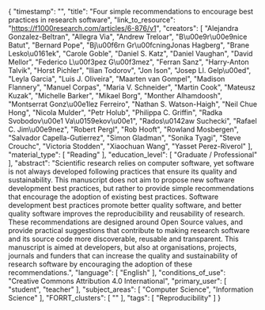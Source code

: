 {
    "timestamp": "",
    "title": "Four simple recommendations to encourage best practices in research software",
    "link_to_resource": "https://f1000research.com/articles/6-876/v1",
    "creators": [
        "Alejandra Gonzalez-Beltran",
        "Allegra Via",
        "Andrew Treloar",
        "B\u00e9r\u00e9nice Batut",
        "Bernard Pope",
        "Bj\u00f6rn Gr\u00fcningJonas Hagberg",
        "Brane Lesko\u0161ek",
        "Carole Goble",
        "Daniel S. Katz",
        "Daniel Vaughan",
        "David Mellor",
        "Federico L\u00f3pez G\u00f3mez",
        "Ferran Sanz",
        "Harry-Anton Talvik",
        "Horst Pichler",
        "Ilian Todorov",
        "Jon Ison",
        "Josep Ll. Gelp\u00ed",
        "Leyla Garcia",
        "Luis J. Oliveira",
        "Maarten van Gompel",
        "Madison Flannery",
        "Manuel Corpas",
        "Maria V. Schneider",
        "Martin Cook",
        "Mateusz Kuzak",
        "Michelle Barker",
        "Mikael Borg",
        "Monther Alhamdoosh",
        "Montserrat Gonz\u00e1lez Ferreiro",
        "Nathan S. Watson-Haigh",
        "Neil Chue Hong",
        "Nicola Mulder",
        "Petr Holub",
        "Philippa C. Griffin",
        "Radka Svobodov\u00e1 Va\u0159ekov\u00e1",
        "Rados\u0142aw Suchecki",
        "Rafael C. Jim\u00e9nez",
        "Robert Pergl",
        "Rob Hooft",
        "Rowland Mosbergen",
        "Salvador Capella-Gutierrez",
        "Simon Gladman",
        "Sonika Tyagi",
        "Steve Crouchc",
        "Victoria Stodden",
        "Xiaochuan Wang",
        "Yasset Perez-Riverol"
    ],
    "material_type": [
        "Reading"
    ],
    "education_level": [
        "Graduate / Professional"
    ],
    "abstract": "Scientific research relies on computer software, yet software is not always developed following practices that ensure its quality and sustainability. This manuscript does not aim to propose new software development best practices, but rather to provide simple recommendations that encourage the adoption of existing best practices. Software development best practices promote better quality software, and better quality software improves the reproducibility and reusability of research. These recommendations are designed around Open Source values, and provide practical suggestions that contribute to making research software and its source code more discoverable, reusable and transparent. This manuscript is aimed at developers, but also at organisations, projects, journals and funders that can increase the quality and sustainability of research software by encouraging the adoption of these recommendations.",
    "language": [
        "English"
    ],
    "conditions_of_use": "Creative Commons Attribution 4.0 International",
    "primary_user": [
        "student",
        "teacher"
    ],
    "subject_areas": [
        "Computer Science",
        "Information Science"
    ],
    "FORRT_clusters": [
        ""
    ],
    "tags": [
        "Reproducibility"
    ]
}